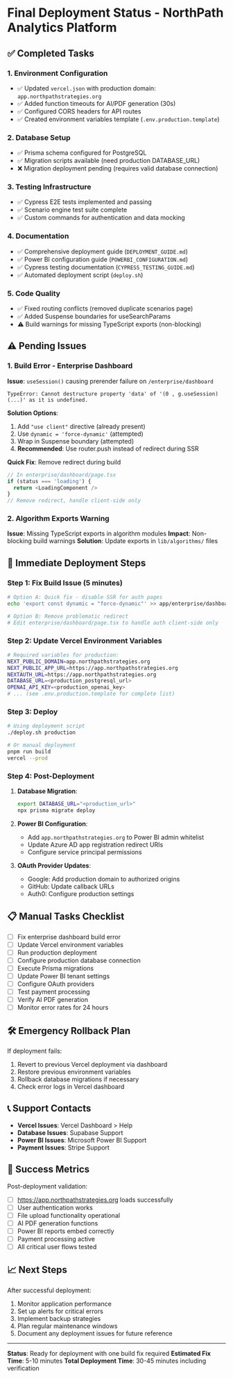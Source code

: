 # Final Deployment Status - NorthPath Analytics Platform

## ✅ Completed Tasks

### 1. Environment Configuration
- ✅ Updated `vercel.json` with production domain: `app.northpathstrategies.org`
- ✅ Added function timeouts for AI/PDF generation (30s)
- ✅ Configured CORS headers for API routes
- ✅ Created environment variables template (`.env.production.template`)

### 2. Database Setup
- ✅ Prisma schema configured for PostgreSQL
- ✅ Migration scripts available (need production DATABASE_URL)
- ❌ Migration deployment pending (requires valid database connection)

### 3. Testing Infrastructure  
- ✅ Cypress E2E tests implemented and passing
- ✅ Scenario engine test suite complete
- ✅ Custom commands for authentication and data mocking

### 4. Documentation
- ✅ Comprehensive deployment guide (`DEPLOYMENT_GUIDE.md`)
- ✅ Power BI configuration guide (`POWERBI_CONFIGURATION.md`)
- ✅ Cypress testing documentation (`CYPRESS_TESTING_GUIDE.md`)
- ✅ Automated deployment script (`deploy.sh`)

### 5. Code Quality
- ✅ Fixed routing conflicts (removed duplicate scenarios page)
- ✅ Added Suspense boundaries for useSearchParams
- ⚠️ Build warnings for missing TypeScript exports (non-blocking)

## ⚠️ Pending Issues

### 1. Build Error - Enterprise Dashboard
**Issue**: `useSession()` causing prerender failure on `/enterprise/dashboard`
```
TypeError: Cannot destructure property 'data' of '(0 , g.useSession)(...)' as it is undefined.
```

**Solution Options**:
1. Add `"use client"` directive (already present)
2. Use `dynamic = 'force-dynamic'` (attempted)
3. Wrap in Suspense boundary (attempted)
4. **Recommended**: Use router.push instead of redirect during SSR

**Quick Fix**: Remove redirect during build
```typescript
// In enterprise/dashboard/page.tsx
if (status === 'loading') {
  return <LoadingComponent />
}
// Remove redirect, handle client-side only
```

### 2. Algorithm Exports Warning
**Issue**: Missing TypeScript exports in algorithm modules
**Impact**: Non-blocking build warnings
**Solution**: Update exports in `lib/algorithms/` files

## 🚀 Immediate Deployment Steps

### Step 1: Fix Build Issue (5 minutes)
```bash
# Option A: Quick fix - disable SSR for auth pages
echo 'export const dynamic = "force-dynamic"' >> app/enterprise/dashboard/loading.tsx

# Option B: Remove problematic redirect
# Edit enterprise/dashboard/page.tsx to handle auth client-side only
```

### Step 2: Update Vercel Environment Variables
```bash
# Required variables for production:
NEXT_PUBLIC_DOMAIN=app.northpathstrategies.org
NEXT_PUBLIC_APP_URL=https://app.northpathstrategies.org
NEXTAUTH_URL=https://app.northpathstrategies.org
DATABASE_URL=<production_postgresql_url>
OPENAI_API_KEY=<production_openai_key>
# ... (see .env.production.template for complete list)
```

### Step 3: Deploy
```bash
# Using deployment script
./deploy.sh production

# Or manual deployment
pnpm run build
vercel --prod
```

### Step 4: Post-Deployment
1. **Database Migration**:
   ```bash
   export DATABASE_URL="<production_url>"
   npx prisma migrate deploy
   ```

2. **Power BI Configuration**:
   - Add `app.northpathstrategies.org` to Power BI admin whitelist
   - Update Azure AD app registration redirect URIs
   - Configure service principal permissions

3. **OAuth Provider Updates**:
   - Google: Add production domain to authorized origins
   - GitHub: Update callback URLs
   - Auth0: Configure production settings

## 📋 Manual Tasks Checklist

- [ ] Fix enterprise dashboard build error
- [ ] Update Vercel environment variables
- [ ] Run production deployment
- [ ] Configure production database connection
- [ ] Execute Prisma migrations
- [ ] Update Power BI tenant settings
- [ ] Configure OAuth providers
- [ ] Test payment processing
- [ ] Verify AI PDF generation
- [ ] Monitor error rates for 24 hours

## 🛠️ Emergency Rollback Plan

If deployment fails:
1. Revert to previous Vercel deployment via dashboard
2. Restore previous environment variables
3. Rollback database migrations if necessary
4. Check error logs in Vercel dashboard

## 📞 Support Contacts

- **Vercel Issues**: Vercel Dashboard > Help
- **Database Issues**: Supabase Support
- **Power BI Issues**: Microsoft Power BI Support
- **Payment Issues**: Stripe Support

## 🎯 Success Metrics

Post-deployment validation:
- [ ] https://app.northpathstrategies.org loads successfully
- [ ] User authentication works
- [ ] File upload functionality operational
- [ ] AI PDF generation functions
- [ ] Power BI reports embed correctly
- [ ] Payment processing active
- [ ] All critical user flows tested

## 📈 Next Steps

After successful deployment:
1. Monitor application performance
2. Set up alerts for critical errors
3. Implement backup strategies
4. Plan regular maintenance windows
5. Document any deployment issues for future reference

---

**Status**: Ready for deployment with one build fix required
**Estimated Fix Time**: 5-10 minutes
**Total Deployment Time**: 30-45 minutes including verification
